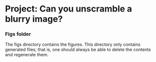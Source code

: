 # Project: Can you unscramble a blurry image? 


### Figs folder

The figs directory contains the figures. This directory only contains generated files; that is, one should always be able to delete the contents and regenerate them.
